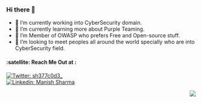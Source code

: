 ### Hi there 👋
- 🔭 I’m currently working into CyberSecurity domain.
- 🌱 I’m currently learning more about Purple Teaming.
- 👯 I’m Member of OWASP who prefers Free and Open-source stuff.
- 🤔 I’m looking to meet peoples all around the world specially who are into CyberSecurity field.


<h4 align="left">:satellite: Reach Me Out at :</h4>

[![Twitter: sh377c0d3_](https://img.shields.io/badge/Twitter-1DA1F2?style=for-the-badge&logo=twitter&logoColor=white)](https://twitter.com/sh377c0d3) <br/>
[![Linkedin: Manish Sharma](https://img.shields.io/badge/LinkedIn-0077B5?style=for-the-badge&logo=linkedin&logoColor=white)](https://www.linkedin.com/in/sh377c0d3)<br/>

<img align="right" src="https://github-readme-stats.vercel.app/api?username=sh377c0d3&count_private=true&show_icons=true">
